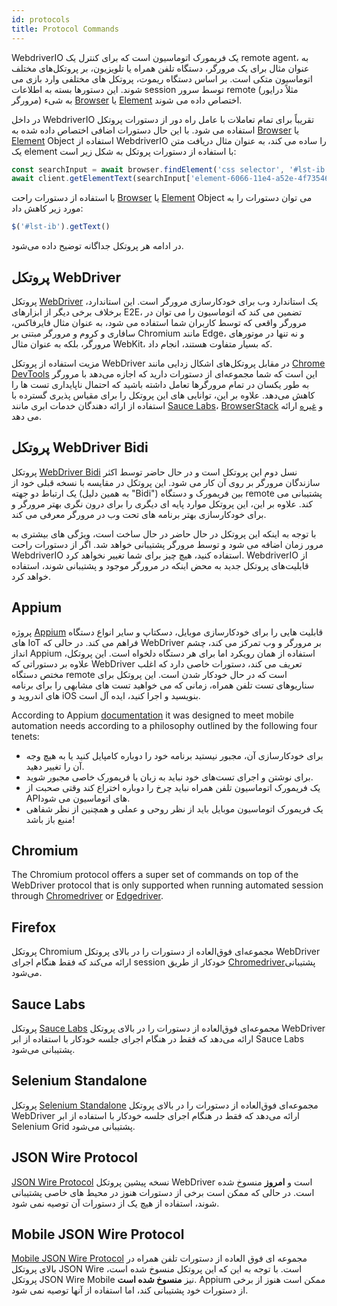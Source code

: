```yaml
---
id: protocols
title: Protocol Commands
---
```


WebdriverIO یک فریمورک اتوماسیون است که برای کنترل یک remote agent، به عنوان مثال برای یک مرورگر، دستگاه تلفن همراه یا تلویزیون، بر پروتکل‌های مختلف اتوماسیون متکی است. بر اساس دستگاه ریموت، پروتکل های مختلفی وارد بازی می شوند. این دستورها بسته به اطلاعات session توسط سرور remote (مثلاً درایور مرورگر) به شیء [Browser](/docs/api/browser) یا [Element](/docs/api/element) اختصاص داده می شوند.

در داخل WebdriverIO تقریباً برای تمام تعاملات با عامل راه دور از دستورات پروتکل استفاده می شود. با این حال دستورات اضافی اختصاص داده شده به [Browser](/docs/api/browser) یا [Element](/docs/api/element) Object استفاده از WebdriverIO را ساده می کند، به عنوان مثال دریافت متن یک element با استفاده از دستورات پروتکل به شکل زیر است:

```js
const searchInput = await browser.findElement('css selector', '#lst-ib')
await client.getElementText(searchInput['element-6066-11e4-a52e-4f735466cecf'])
```

با استفاده از دستورات راحت [Browser](/docs/api/browser) یا [Element](/docs/api/element) Object می توان دستورات را به مورد زیر کاهش داد:

```js
$('#lst-ib').getText()
```

در ادامه هر پروتکل جداگانه توضیح داده می‌شود.

## پروتکل WebDriver

پروتکل [WebDriver](https://w3c.github.io/webdriver/#elements) یک استاندارد وب برای خودکارسازی مرورگر است. این استاندارد، برخلاف برخی دیگر از ابزارهای E2E، تضمین می کند که اتوماسیون را می توان در مرورگر واقعی که توسط کاربران شما استفاده می شود، به عنوان مثال فایرفاکس، سافاری و کروم و مرورگر مبتنی بر Chromium مانند Edge، و نه تنها در موتورهای مرورگر، بلکه به عنوان مثال WebKit، که بسیار متفاوت هستند، انجام داد.

مزیت استفاده از پروتکل WebDriver در مقابل پروتکل‌های اشکال زدایی مانند [Chrome DevTools](https://w3c.github.io/webdriver/#elements) این است که شما مجموعه‌ای از دستورات دارید که اجازه می‌دهد با مرورگر به طور یکسان در تمام مرورگرها تعامل داشته باشید که احتمال ناپایداری تست ها را کاهش می‌دهد. علاوه بر این، توانایی های این پروتکل را برای مقیاس پذیری گسترده با استفاده از ارائه دهندگان خدمات ابری مانند [Sauce Labs](https://saucelabs.com/)، [BrowserStack](https://www.browserstack.com/) و [غیره](https://github.com/christian-bromann/awesome-selenium#cloud-services) ارائه می دهد.

## پروتکل WebDriver Bidi

پروتکل [WebDriver Bidi](https://w3c.github.io/webdriver-bidi/) نسل دوم این پروتکل است و در حال حاضر توسط اکثر سازندگان مرورگر بر روی آن کار می شود. این پروتکل در مقایسه با نسخه قبلی خود از یک ارتباط دو جهته (به همین دلیل "Bidi") بین فریمورک و دستگاه remote پشتیبانی می کند. علاوه بر این، این پروتکل موارد پایه ای دیگری را برای درون نگری بهتر مرورگر و برای خودکارسازی بهتر برنامه های تحت وب در مرورگر معرفی می کند.

با توجه به اینکه این پروتکل در حال حاضر در حال ساخت است، ویژگی های بیشتری به مرور زمان اضافه می شود و توسط مرورگر پشتیبانی خواهد شد. اگر از دستورات راحت WebdriverIO استفاده کنید، هیچ چیز برای شما تغییر نخواهد کرد. WebdriverIO از قابلیت‌های پروتکل جدید به محض اینکه در مرورگر موجود و پشتیبانی شوند، استفاده خواهد کرد.

## Appium

پروژه [Appium](https://appium.io/) قابلیت هایی را برای خودکارسازی موبایل، دسکتاپ و سایر انواع دستگاه های IoT فراهم می کند. در حالی که WebDriver بر مرورگر و وب تمرکز می کند، چشم انداز Appium استفاده از همان رویکرد اما برای هر دستگاه دلخواه است. این پروتکل، علاوه بر دستوراتی که WebDriver تعریف می کند، دستورات خاصی دارد که اغلب مختص دستگاه remote است که در حال خودکار شدن است. این پروتکل برای سناریوهای تست تلفن همراه، زمانی که می خواهید تست های مشابهی را برای برنامه های اندروید و iOS بنویسید و اجرا کنید، ایده آل است.

According to Appium [documentation](https://appium.github.io/appium.io/docs/en/about-appium/intro/?lang=en) it was designed to meet mobile automation needs according to a philosophy outlined by the following four tenets:

- برای خودکارسازی آن، مجبور نیستید برنامه خود را دوباره کامپایل کنید یا به هیچ وجه آن را تغییر دهید.
- برای نوشتن و اجرای تست‌های خود نباید به زبان یا فریمورک خاصی مجبور شوید.
- یک فریمورک اتوماسیون تلفن همراه نباید چرخ را دوباره اختراع کند وقتی صحبت از APIهای اتوماسیون می شود.
- یک فریمورک اتوماسیون موبایل باید از نظر روحی و عملی و همچنین از نظر شفاهی منبع باز باشد!

## Chromium

The Chromium protocol offers a super set of commands on top of the WebDriver protocol that is only supported when running automated session through [Chromedriver](https://chromedriver.chromium.org/chromedriver-canary) or [Edgedriver](https://developer.microsoft.com/fr-fr/microsoft-edge/tools/webdriver).

## Firefox

پروتکل Chromium مجموعه‌ای فوق‌العاده از دستورات را در بالای پروتکل WebDriver ارائه می‌کند که فقط هنگام اجرای session خودکار از طریق [Chromedriver](https://github.com/mozilla/geckodriver)پشتیبانی می‌شود.

## Sauce Labs

پروتکل [Sauce Labs](https://saucelabs.com/) مجموعه‌ای فوق‌العاده از دستورات را در بالای پروتکل WebDriver ارائه می‌دهد که فقط در هنگام اجرای جلسه خودکار با استفاده از ابر Sauce Labs پشتیبانی می‌شود.

## Selenium Standalone

پروتکل [Selenium Standalone](https://www.selenium.dev/documentation/grid/advanced_features/endpoints/) مجموعه‌ای فوق‌العاده از دستورات را در بالای پروتکل WebDriver ارائه می‌دهد که فقط در هنگام اجرای جلسه خودکار با استفاده از ابر Selenium Grid پشتیبانی می‌شود.

## JSON Wire Protocol

[JSON Wire Protocol](https://www.selenium.dev/documentation/legacy/json_wire_protocol/) نسخه پیشین پروتکل WebDriver است و __امروز__ منسوخ شده است. در حالی که ممکن است برخی از دستورات هنوز در محیط های خاصی پشتیبانی شوند، استفاده از هیچ یک از دستورات آن توصیه نمی شود.

## Mobile JSON Wire Protocol

[Mobile JSON Wire Protocol](https://github.com/SeleniumHQ/mobile-spec/blob/master/spec-draft.md) مجموعه ای فوق العاده از دستورات تلفن همراه در بالای پروتکل JSON Wire است. با توجه به این که این پروتکل منسوخ شده است، پروتکل JSON Wire Mobile نیز __منسوخ شده است__. Appium ممکن است هنوز از برخی از دستورات خود پشتیبانی کند، اما استفاده از آنها توصیه نمی شود.
